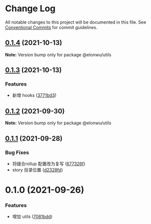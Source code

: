 # Change Log

All notable changes to this project will be documented in this file.
See [Conventional Commits](https://conventionalcommits.org) for commit guidelines.

## [0.1.4](https://github.com/ElonWu/elonwu_ui/compare/@elonwu/utils@0.1.3...@elonwu/utils@0.1.4) (2021-10-13)

**Note:** Version bump only for package @elonwu/utils





## [0.1.3](https://github.com/ElonWu/elonwu_ui/compare/@elonwu/utils@0.1.2...@elonwu/utils@0.1.3) (2021-10-13)


### Features

* 新增 hooks ([3771bd3](https://github.com/ElonWu/elonwu_ui/commit/3771bd371cc4a6d93678d9d97505f77839f6e949))





## [0.1.2](https://github.com/ElonWu/elonwu_ui/compare/@elonwu/utils@0.1.1...@elonwu/utils@0.1.2) (2021-09-30)

**Note:** Version bump only for package @elonwu/utils





## [0.1.1](https://github.com/ElonWu/elonwu_ui/compare/@elonwu/utils@0.1.0...@elonwu/utils@0.1.1) (2021-09-28)


### Bug Fixes

* 将缝合rollup 配置改为复写 ([677326f](https://github.com/ElonWu/elonwu_ui/commit/677326fb522e0e85f68ea2e6b9b2683e07f3f423))
* story 目录位置 ([d2328fd](https://github.com/ElonWu/elonwu_ui/commit/d2328fd217b799b1522c06d2bd2e52e2911d5f61))





# 0.1.0 (2021-09-26)


### Features

* 增加 utils ([7081bdd](https://github.com/ElonWu/elonwu_ui/commit/7081bdda77fd27e910db576f585ecf5a3d613488))
